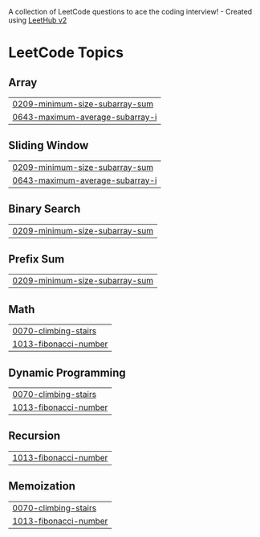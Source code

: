 A collection of LeetCode questions to ace the coding interview! - Created using [LeetHub v2](https://github.com/arunbhardwaj/LeetHub-2.0)
<!---LeetCode Topics Start-->
# LeetCode Topics
## Array
|  |
| ------- |
| [0209-minimum-size-subarray-sum](https://github.com/thanusri-26/Leetcode/tree/master/0209-minimum-size-subarray-sum) |
| [0643-maximum-average-subarray-i](https://github.com/thanusri-26/Leetcode/tree/master/0643-maximum-average-subarray-i) |
## Sliding Window
|  |
| ------- |
| [0209-minimum-size-subarray-sum](https://github.com/thanusri-26/Leetcode/tree/master/0209-minimum-size-subarray-sum) |
| [0643-maximum-average-subarray-i](https://github.com/thanusri-26/Leetcode/tree/master/0643-maximum-average-subarray-i) |
## Binary Search
|  |
| ------- |
| [0209-minimum-size-subarray-sum](https://github.com/thanusri-26/Leetcode/tree/master/0209-minimum-size-subarray-sum) |
## Prefix Sum
|  |
| ------- |
| [0209-minimum-size-subarray-sum](https://github.com/thanusri-26/Leetcode/tree/master/0209-minimum-size-subarray-sum) |
## Math
|  |
| ------- |
| [0070-climbing-stairs](https://github.com/thanusri-26/Leetcode/tree/master/0070-climbing-stairs) |
| [1013-fibonacci-number](https://github.com/thanusri-26/Leetcode/tree/master/1013-fibonacci-number) |
## Dynamic Programming
|  |
| ------- |
| [0070-climbing-stairs](https://github.com/thanusri-26/Leetcode/tree/master/0070-climbing-stairs) |
| [1013-fibonacci-number](https://github.com/thanusri-26/Leetcode/tree/master/1013-fibonacci-number) |
## Recursion
|  |
| ------- |
| [1013-fibonacci-number](https://github.com/thanusri-26/Leetcode/tree/master/1013-fibonacci-number) |
## Memoization
|  |
| ------- |
| [0070-climbing-stairs](https://github.com/thanusri-26/Leetcode/tree/master/0070-climbing-stairs) |
| [1013-fibonacci-number](https://github.com/thanusri-26/Leetcode/tree/master/1013-fibonacci-number) |
<!---LeetCode Topics End-->